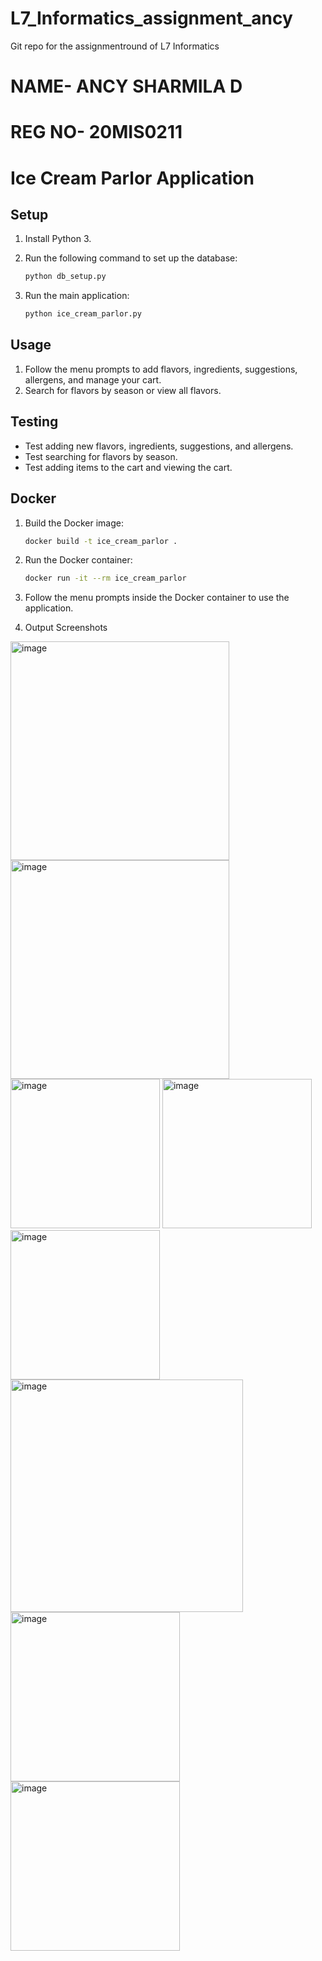 # L7_Informatics_assignment_ancy
Git repo for the assignmentround of L7 Informatics

# NAME- ANCY SHARMILA D
# REG NO- 20MIS0211

# Ice Cream Parlor Application

## Setup

1. Install Python 3.
2. Run the following command to set up the database:

    ```sh
    python db_setup.py
    ```

3. Run the main application:

    ```sh
    python ice_cream_parlor.py
    ```

## Usage

1. Follow the menu prompts to add flavors, ingredients, suggestions, allergens, and manage your cart.
2. Search for flavors by season or view all flavors.

## Testing

- Test adding new flavors, ingredients, suggestions, and allergens.
- Test searching for flavors by season.
- Test adding items to the cart and viewing the cart.

## Docker

1. Build the Docker image:

    ```sh
    docker build -t ice_cream_parlor .
    ```

2. Run the Docker container:

    ```sh
    docker run -it --rm ice_cream_parlor
    ```

3. Follow the menu prompts inside the Docker container to use the application.

4. Output Screenshots
<img width="350" alt="image" src="https://github.com/ann063/L7_Informatics_assignment_ancy/assets/116182515/1ab66260-3dfb-41ab-a4f7-e7ef9f0a64d7">
<img width="350" alt="image" src="https://github.com/ann063/L7_Informatics_assignment_ancy/assets/116182515/a48e13e8-6121-4878-916d-57f6d1d05ca1">
<img width="239" alt="image" src="https://github.com/ann063/L7_Informatics_assignment_ancy/assets/116182515/d5c800be-d2cc-4161-bd51-d10c7c488c73">
<img width="239" alt="image" src="https://github.com/ann063/L7_Informatics_assignment_ancy/assets/116182515/56948a2e-a83a-43e2-b3ce-0405b046f5cd">
<img width="239" alt="image" src="https://github.com/ann063/L7_Informatics_assignment_ancy/assets/116182515/4c23567e-d278-44cb-93b0-0c99b49ec060">
<img width="372" alt="image" src="https://github.com/ann063/L7_Informatics_assignment_ancy/assets/116182515/44f485d5-3808-47b5-a167-e0d25a139872">
<img width="271" alt="image" src="https://github.com/ann063/L7_Informatics_assignment_ancy/assets/116182515/4dfc03ba-d5ae-459b-bbf0-f91a8454b7c7">
<img width="271" alt="image" src="https://github.com/ann063/L7_Informatics_assignment_ancy/assets/116182515/857183c8-3062-4e7d-a4f5-7cf3aec4a0bc">









